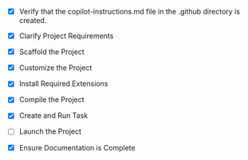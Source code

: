 - [x] Verify that the copilot-instructions.md file in the .github directory is created.

- [x] Clarify Project Requirements
	<!-- MQTT web control application with real-time data visualization -->

- [x] Scaffold the Project
	<!--
	✅ Created HTML/CSS/JavaScript structure for MQTT web application
	✅ Created index.html with complete UI layout
	✅ Created CSS styling with responsive design
	✅ Created JavaScript modules for MQTT, Charts, and App logic
	-->

- [x] Customize the Project
	<!--
	✅ Implemented MQTT client with WebSocket support
	✅ Implemented real-time chart visualization with Chart.js
	✅ Implemented configuration UI similar to MQTTX
	✅ Implemented heartbeat functionality
	✅ Implemented message logging system
	-->

- [x] Install Required Extensions
	<!-- ✅ No specific extensions needed for HTML/CSS/JS project -->

- [x] Compile the Project
	<!--
	✅ No compilation needed for static web files - ready to run
	-->

- [x] Create and Run Task
	<!--
	✅ Created and started local HTTP server task on port 8000
	-->

- [ ] Launch the Project
	<!--
	Open in browser for testing
	-->

- [x] Ensure Documentation is Complete
	<!--
	✅ Complete README.md with setup instructions
	✅ Added mqtt-server-setup.md for testing
	-->
